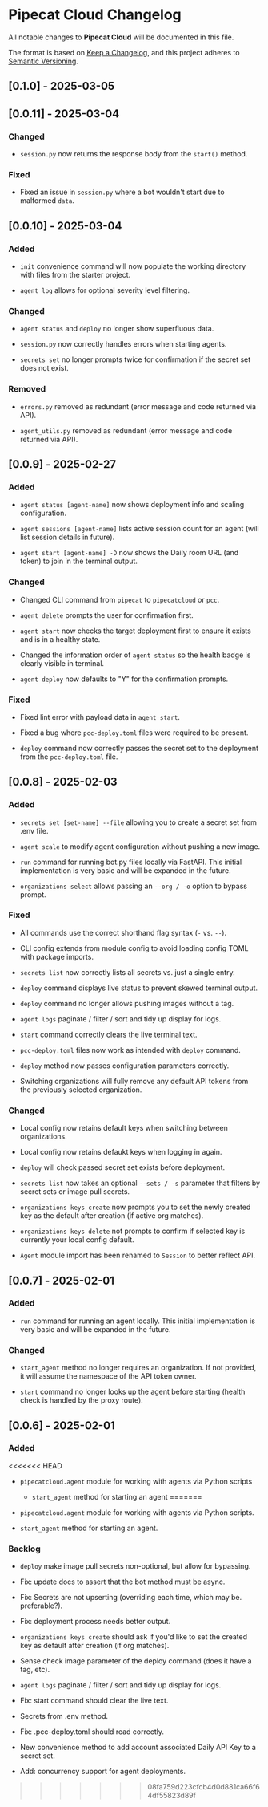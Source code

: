 # Pipecat Cloud Changelog

All notable changes to **Pipecat Cloud** will be documented in this file.

The format is based on [Keep a Changelog](https://keepachangelog.com/en/1.0.0/),
and this project adheres to [Semantic Versioning](https://semver.org/spec/v2.0.0.html).

## [0.1.0] - 2025-03-05

## [0.0.11] - 2025-03-04

### Changed

- `session.py` now returns the response body from the `start()` method.

### Fixed

- Fixed an issue in `session.py` where a bot wouldn't start due to malformed
  `data`.

## [0.0.10] - 2025-03-04

### Added

- `init` convenience command will now populate the working directory with files
  from the starter project.

- `agent log` allows for optional severity level filtering.

### Changed

- `agent status` and `deploy` no longer show superfluous data.

- `session.py` now correctly handles errors when starting agents.

- `secrets set` no longer prompts twice for confirmation if the secret set does
  not exist.

### Removed

- `errors.py` removed as redundant (error message and code returned via API).

- `agent_utils.py` removed as redundant (error message and code returned via
  API).

## [0.0.9] - 2025-02-27

### Added

- `agent status [agent-name]` now shows deployment info and scaling
  configuration.

- `agent sessions [agent-name]` lists active session count for an agent (will
  list session details in future).

- `agent start [agent-name] -D` now shows the Daily room URL (and token) to
  join in the terminal output.

### Changed

- Changed CLI command from `pipecat` to `pipecatcloud` or `pcc`.

- `agent delete` prompts the user for confirmation first.

- `agent start` now checks the target deployment first to ensure it exists and
  is in a healthy state.

- Changed the information order of `agent status` so the health badge is
  clearly visible in terminal.

- `agent deploy` now defaults to "Y" for the confirmation prompts.

### Fixed

- Fixed lint error with payload data in `agent start`.

- Fixed a bug where `pcc-deploy.toml` files were required to be present.

- `deploy` command now correctly passes the secret set to the deployment from
  the `pcc-deploy.toml` file.

## [0.0.8] - 2025-02-03

### Added

- `secrets set [set-name] --file` allowing you to create a secret set from .env
  file.

- `agent scale` to modify agent configuration without pushing a new image.

- `run` command for running bot.py files locally via FastAPI. This initial
  implementation is very basic and will be expanded in the future.

- `organizations select` allows passing an `--org / -o` option to bypass
  prompt.

### Fixed

- All commands use the correct shorthand flag syntax (`-` vs. `--`).

- CLI config extends from module config to avoid loading config TOML with
  package imports.

- `secrets list` now correctly lists all secrets vs. just a single entry.

- `deploy` command displays live status to prevent skewed terminal output.

- `deploy` command no longer allows pushing images without a tag.

- `agent logs` paginate / filter / sort and tidy up display for logs.

- `start` command correctly clears the live terminal text.

- `pcc-deploy.toml` files now work as intended with `deploy` command.

- `deploy` method now passes configuration parameters correctly.

- Switching organizations will fully remove any default API tokens from the
  previously selected organization.

### Changed

- Local config now retains default keys when switching between organizations.

- Local config now retains defaukt keys when logging in again.

- `deploy` will check passed secret set exists before deployment.

- `secrets list` now takes an optional `--sets / -s` parameter that filters by
  secret sets or image pull secrets.

- `organizations keys create` now prompts you to set the newly created key as
  the default after creation (if active org matches).

- `organizations keys delete` not prompts to confirm if selected key is
  currently your local config default.

- `Agent` module import has been renamed to `Session` to better reflect API.

## [0.0.7] - 2025-02-01

### Added

- `run` command for running an agent locally. This initial implementation is
  very basic and will be expanded in the future.

### Changed

- `start_agent` method no longer requires an organization. If not provided, it
  will assume the namespace of the API token owner.

- `start` command no longer looks up the agent before starting (health check is
  handled by the proxy route).

## [0.0.6] - 2025-02-01

### Added

<<<<<<< HEAD
- `pipecatcloud.agent` module for working with agents via Python scripts
    - `start_agent` method for starting an agent
=======
- `pipecatcloud.agent` module for working with agents via Python scripts.

- `start_agent` method for starting an agent.

### Backlog

- `deploy` make image pull secrets non-optional, but allow for bypassing.

- Fix: update docs to assert that the bot method must be async.

- Fix: Secrets are not upserting (overriding each time, which may be.
  preferable?).

- Fix: deployment process needs better output.

- `organizations keys create` should ask if you'd like to set the created key
  as default after creation (if org matches).

- Sense check image parameter of the deploy command (does it have a tag, etc).

- `agent logs` paginate / filter / sort and tidy up display for logs.

- Fix: start command should clear the live text.

- Secrets from .env method.

- Fix: .pcc-deploy.toml should read correctly.

- New convenience method to add account associated Daily API Key to a secret
  set.

- Add: concurrency support for agent deployments.
>>>>>>> 08fa759d223cfcb4d0d881ca66f64df55823d89f
